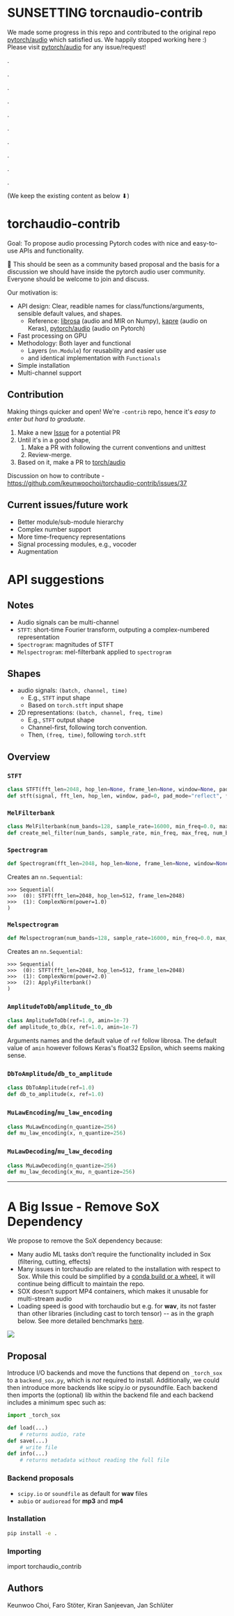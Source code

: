 # SUNSETTING torcnaudio-contrib

We made some progress in this repo and contributed to the original repo [pytorch/audio](https://github.com/pytorch/audio) which satisfied us. We happily stopped working here :) Please visit [pytorch/audio](https://github.com/pytorch/audio) for any issue/request!

.

.

.

.

.

.

.

.

.

.


(We keep the existing content as below ⬇)


# torchaudio-contrib


Goal: To propose audio processing Pytorch codes with nice and easy-to-use APIs and functionality.

:open_hands: This should be seen as a community based proposal and the basis for a discussion we should have inside the pytorch audio user community. Everyone should be welcome to join and discuss.

Our motivation is:

  - API design: Clear, readible names for class/functions/arguments, sensible default values, and shapes.
      - Reference: [librosa](http://librosa.github.io/librosa/) (audio and MIR on Numpy), [kapre](https://github.com/keunwoochoi/kapre) (audio on Keras), [pytorch/audio](https://github.com/pytorch/audio) (audio on Pytorch)
  - Fast processing on GPU
  - Methodology: Both layer and functional
    - Layers (`nn.Module`) for reusability and easier use
    - and identical implementation with `Functionals`
- Simple installation
- Multi-channel support

## Contribution

Making things quicker and open! We're `-contrib` repo, hence it's *easy to enter but hard to graduate*. 

 1. Make a new [Issue](https://github.com/keunwoochoi/torchaudio-contrib/issues) for a potential PR
 2. Until it's in a good shape,
    1. Make a PR with following the current conventions and unittest
    2. Review-merge.
 3. Based on it, make a PR to [torch/audio](https://github.com/pytorch/audio)  
 
 
 Discussion on how to contribute - https://github.com/keunwoochoi/torchaudio-contrib/issues/37

## Current issues/future work
- Better module/sub-module hierarchy
- Complex number support
- More time-frequency representations
- Signal processing modules, e.g., vocoder
- Augmentation

# API suggestions

## Notes
  * Audio signals can be multi-channel
  * `STFT`: short-time Fourier transform, outputing a complex-numbered representation
  * `Spectrogram`: magnitudes of STFT
  * `Melspectrogram`: mel-filterbank applied to `spectrogram`

## Shapes
  * audio signals: `(batch, channel, time)`
      * E.g., `STFT` input shape
      * Based on `torch.stft` input shape
  * 2D representations: `(batch, channel, freq, time)`
      * E.g., `STFT` output shape
      * Channel-first, following torch convention.
      * Then, `(freq, time)`, following `torch.stft`


## Overview
### `STFT`
```python
class STFT(fft_len=2048, hop_len=None, frame_len=None, window=None, pad=0, pad_mode="reflect", **kwargs)
def stft(signal, fft_len, hop_len, window, pad=0, pad_mode="reflect", **kwargs)
```

### `MelFilterbank`
```python
class MelFilterbank(num_bands=128, sample_rate=16000, min_freq=0.0, max_freq=None, num_bins=1025, htk=False)
def create_mel_filter(num_bands, sample_rate, min_freq, max_freq, num_bins, to_hertz, from_hertz)
```

### `Spectrogram`
```python
def Spectrogram(fft_len=2048, hop_len=None, frame_len=None, window=None, pad=0, pad_mode="reflect", power=1., **kwargs)
```
Creates an `nn.Sequential`:
```
>>> Sequential(
>>>  (0): STFT(fft_len=2048, hop_len=512, frame_len=2048)
>>>  (1): ComplexNorm(power=1.0)
)
```

### `Melspectrogram`
```python
def Melspectrogram(num_bands=128, sample_rate=16000, min_freq=0.0, max_freq=None, num_bins=None, htk=False, mel_filterbank=None, **kwargs)
```
Creates an `nn.Sequential`:
```
>>> Sequential(
>>>  (0): STFT(fft_len=2048, hop_len=512, frame_len=2048)
>>>  (1): ComplexNorm(power=2.0)
>>>  (2): ApplyFilterbank()
)
```

### `AmplitudeToDb`/`amplitude_to_db`
```python
class AmplitudeToDb(ref=1.0, amin=1e-7)
def amplitude_to_db(x, ref=1.0, amin=1e-7)
```
Arguments names and the default value of `ref` follow librosa. The default value of `amin` however follows Keras's float32 Epsilon, which seems making sense.

### `DbToAmplitude`/`db_to_amplitude`
```python
class DbToAmplitude(ref=1.0)
def db_to_amplitude(x, ref=1.0)
```

### `MuLawEncoding`/`mu_law_encoding`
```python
class MuLawEncoding(n_quantize=256)
def mu_law_encoding(x, n_quantize=256)
```

### `MuLawDecoding`/`mu_law_decoding`
```python
class MuLawDecoding(n_quantize=256)
def mu_law_decoding(x_mu, n_quantize=256)
```

----------

# A Big Issue - Remove SoX Dependency

We propose to remove the SoX dependency because:

* Many audio ML tasks don’t require the functionality included in Sox (filtering, cutting, effects)
* Many issues in torchaudio are related to the installation with respect to Sox. While this could be simplified by a [conda build or a wheel](https://github.com/pytorch/builder/issues/279), it will continue being difficult to maintain the repo.
* SOX doesn’t support MP4 containers, which makes it unusable for multi-stream audio
* Loading speed is good with torchaudio but e.g. for __wav__, its not faster than other libraries (including cast to torch tensor) -- as in the graph below. See more detailed benchmarks [here](https://github.com/faroit/python_audio_loading_benchmark).

![](https://raw.githubusercontent.com/faroit/python_audio_loading_benchmark/master/results/benchmark_pytorch.png)

## Proposal

Introduce I/O backends and move the functions that depend on `_torch_sox` to a `backend_sox.py`, which is *not* required to install. Additionally, we could then introduce more backends like scipy.io or pysoundfile. Each backend then imports the (optional) lib within the backend file and each backend includes a minimum spec such as:

```python
import _torch_sox

def load(...)
    # returns audio, rate
def save(...)
    # write file
def info(...)
    # returns metadata without reading the full file  
```

### Backend proposals

* `scipy.io` or `soundfile` as default for __wav__ files
* `aubio` or `audioread` for __mp3__ and __mp4__


### Installation

```bash
pip install -e .
```


### Importing

import torchaudio_contrib


## Authors
Keunwoo Choi, Faro Stöter, Kiran Sanjeevan,  Jan Schlüter
